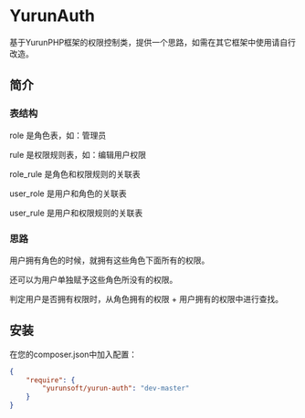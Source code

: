# YurunAuth

基于YurunPHP框架的权限控制类，提供一个思路，如需在其它框架中使用请自行改造。

## 简介

### 表结构

role 是角色表，如：管理员

rule 是权限规则表，如：编辑用户权限

role_rule 是角色和权限规则的关联表

user_role 是用户和角色的关联表

user_rule 是用户和权限规则的关联表

### 思路

用户拥有角色的时候，就拥有这些角色下面所有的权限。

还可以为用户单独赋予这些角色所没有的权限。

判定用户是否拥有权限时，从角色拥有的权限 + 用户拥有的权限中进行查找。

## 安装

在您的composer.json中加入配置：

```json
{
    "require": {
        "yurunsoft/yurun-auth": "dev-master"
    }
}
```